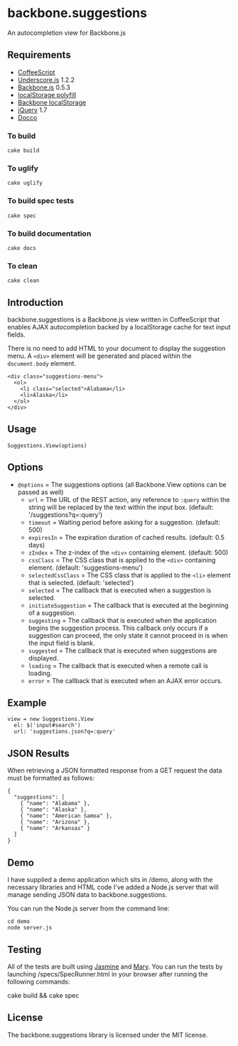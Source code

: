 backbone.suggestions
====================

An autocompletion view for Backbone.js

Requirements
------------
* [CoffeeScript](http://jashkenas.github.com/coffee-script/)
* [Underscore.js](http://documentcloud.github.com/underscore/) 1.2.2
* [Backbone.js](http://documentcloud.github.com/backbone/) 0.5.3
* [localStorage polyfill](https://gist.github.com/350433)
* [Backbone localStorage](https://github.com/k33g/ossicle/blob/master/js/backbone.sync/backbone-sync-localstorage.js)
* [jQuery](http://jquery.com) 1.7
* [Docco](http://jashkenas.github.com/docco/)

### To build

    cake build
    
### To uglify

    cake uglify
    
### To build spec tests

    cake spec
    
### To build documentation

    cake docs
    
### To clean

    cake clean

Introduction
------------
backbone.suggestions is a Backbone.js view written in CoffeeScript that enables AJAX autocompletion backed by a localStorage cache for text input fields.

There is no need to add HTML to your document to display the suggestion menu. A `<div>` element will be generated and placed within the `document.body` element.
  
    <div class="suggestions-menu">
      <ol>
        <li class="selected">Alabama</li>
        <li>Alaska</li>
      </ol>
    </div>

Usage
-----
    Suggestions.View(options)
  
Options
-------
* `@options` = The suggestions options (all Backbone.View options can be passed as well)
  * `url` = The URL of the REST action, any reference to `:query` within the string will be replaced by the text within the input box. (default: '/suggestions?q=:query')
  * `timeout` = Waiting period before asking for a suggestion. (default: 500)
  * `expiresIn` = The expiration duration of cached results. (default: 0.5 days)
  * `zIndex` = The z-index of the `<div>` containing element. (default: 500)
  * `cssClass` = The CSS class that is applied to the `<div>` containing element. (default: 'suggestions-menu')
  * `selectedCssClass` = The CSS class that is applied to the `<li>` element that is selected. (default: 'selected')
  * `selected` = The callback that is executed when a suggestion is selected.
  * `initiateSuggestion` = The callback that is executed at the beginning of a suggestion.
  * `suggesting` = The callback that is executed when the application begins the suggestion process. This callback only occurs if a suggestion can proceed, the only state it cannot proceed in is when the input field is blank.
  * `suggested` = The callback that is executed when suggestions are displayed.
  * `loading` = The callback that is executed when a remote call is loading.
  * `error` = The callback that is executed when an AJAX error occurs.
  
Example
-------
    view = new Suggestions.View
      el: $('input#search')
      url: 'suggestions.json?q=:query'

JSON Results
------------
When retrieving a JSON formatted response from a GET request the data must be formatted as follows:

    {
      "suggestions": [
        { "name": "Alabama" },
        { "name": "Alaska" },
        { "name": "American Samoa" },
        { "name": "Arizona" },
        { "name": "Arkansas" }
      ]
    }

Demo
----
I have supplied a demo application which sits in /demo, along with the necessary libraries and HTML code I've added a Node.js server that will manage sending JSON data to backbone.suggestions.

You can run the Node.js server from the command line:

    cd demo
    node server.js
    
Testing
-------
All of the tests are built using [Jasmine](http://pivotal.github.com/jasmine/) and [Mary](https://github.com/alexeypetrushin/mary). You can run the tests by launching /specs/SpecRunner.html in your browser after running the following commands:

cake build && cake spec

License
-------
The backbone.suggestions library is licensed under the MIT license.